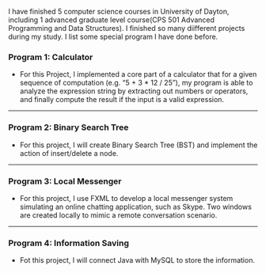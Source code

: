 I have finished 5 computer science courses in University of Dayton, including 1 advanced graduate level course(CPS 501 Advanced Programming and Data Structures). I finished so many diifferent projects during my study. I list some special program I have done before.

### Program 1: Calculator
- For this Project, I implemented a core part of a calculator that for a given sequence of computation (e.g. “5 + 3 * 12 / 25”), my program is able to analyze the expression string by extracting out numbers or operators, and finally compute the result if the input is a valid expression.<br/>
****

### Program 2: Binary Search Tree
- For this project, I will create Binary Search Tree (BST) and implement the action of insert/delete a node. <br/>
****

### Program 3: Local Messenger
- For this project, I use FXML to develop a local messenger system simulating an online chatting application, such as Skype. Two windows are created locally to mimic a remote conversation scenario.<br/>
***

### Program 4: Information Saving
- Fot this project, I will connect Java with MySQL to store the information.<br/>
